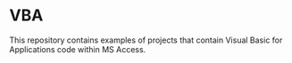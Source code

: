 # VBA

This repository contains examples of projects that contain Visual Basic for Applications code within MS Access.
